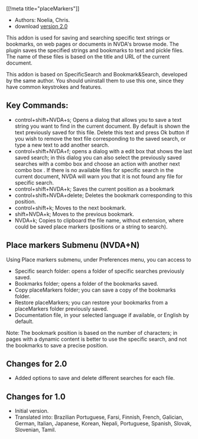 [[!meta title="placeMarkers"]]

* Authors: Noelia, Chris.
* download [version 2.0][1]

This addon is used for saving and searching specific text strings or bookmarks, on web pages or documents in NVDA's browse mode. 
The plugin saves the specified strings and bookmarks to text and pickle files. The name of these files is based on the title and URL of the current document.

This addon is based on SpecificSearch and Bookmark&Search, developed by the same author. You should uninstall them to use this one, since they have common keystrokes and features.

## Key Commands: ##

*	control+shift+NVDA+s; Opens a dialog that allows you to save a text string   you want to find in the current document. By default is shown the text previously saved for this file. Delete this text and press Ok button if you wish to remove the text file corresponding to the saved search, or type a new text  to add another search.
*	control+shift+NVDA+f; opens a dialog with a edit box that shows the last saved search; in this dialog you can also select the previously saved searches with a combo box and choose an action with another next  combo box . If there is no available files for specific search in the current document, NVDA will warn you that it is not found any file for specific search.
*	control+shift+NVDA+k; Saves the current position as a bookmark
*	control+shift+NVDA+delete; Deletes the bookmark corresponding to this position.
*	control+shift+k; Moves to the next bookmark.
*	shift+NVDA+k; Moves to the previous bookmark.
*	NVDA+k; Copies to clipboard the file name, without extension, where could be saved place markers (positions or a string to search).

## Place markers Submenu (NVDA+N) ##

Using Place markers submenu, under Preferences menu, you can access to 

*	Specific search folder: opens a folder of specific searches previously saved.
*	Bookmarks folder; opens a folder of the bookmarks saved.
*	Copy placeMarkers folder; you can save a copy of the bookmarks folder.
*	Restore placeMarkers; you can restore your bookmarks from a placeMarkers folder previously saved.
*	Documentation file, in your selected language if available, or English by default.

Note: The bookmark position is based on the number of characters; in pages with a dynamic content is better to use the specific search, and not the bookmarks to save a precise position.

## Changes for 2.0 ##
* Added options to save and delete different searches for each file.

## Changes for 1.0 ##
* Initial version.
* Translated into: Brazilian Portuguese, Farsi, Finnish, French, Galician, German, Italian, Japanese, Korean, Nepali, Portuguese, Spanish, Slovak, Slovenian, Tamil.

[1]: http://addons.nvda-project.org/files/get.php?file=pm

